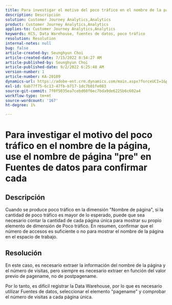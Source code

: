 ```yaml
---
title: Para investigar el motivo del poco tráfico en el nombre de la página, use el nombre de página "pre" en Fuentes de datos para confirmar cada
description: Descripción
solution: Customer Journey Analytics,Analytics
product: Customer Journey Analytics,Analytics
applies-to: Customer Journey Analytics,Analytics
keywords: KCS, Data Warehouse, fuentes de datos, poco tráfico
resolution: Resolution
internal-notes: null
bug: false
article-created-by: Seunghyun Choi
article-created-date: 7/15/2022 8:54:27 AM
article-published-by: Seunghyun Choi
article-published-date: 9/2/2022 6:25:48 AM
version-number: 1
article-number: KA-20109
dynamics-url: https://adobe-ent.crm.dynamics.com/main.aspx?forceUCI=1&pagetype=entityrecord&etn=knowledgearticle&id=2fba16b6-1b04-ed11-82e4-00224809fcfe
exl-id: 6ab77f75-6c13-47fb-b717-1dc7b01fe083
source-git-commit: 7f0f5035ea7cebd60f6ec7bda9de6225b6c602a4
workflow-type: tm+mt
source-wordcount: '167'
ht-degree: 1%

---
```


# Para investigar el motivo del poco tráfico en el nombre de la página, use el nombre de página &quot;pre&quot; en Fuentes de datos para confirmar cada

## Descripción

Cuando se produce poco tráfico en la dimensión &quot;Nombre de página&quot;, si la cantidad de poco tráfico es mayor de lo esperado, puede que sea necesario contar la cantidad de cada página única para mostrar su propio elemento de dimensión de Poco tráfico. En resumen, confirmar que el número de accesos es suficiente o no para mostrar el nombre de la página en el espacio de trabajo. 

## Resolución


En este caso, es necesario extraer la información del nombre de la página y el número de visitas, pero siempre es necesario extraer en función del valor previo de pagename, no de postpagename.

Por lo tanto, es difícil registrar la Data Warehouse, por lo que es necesario utilizar Fuentes de datos, seleccionar el elemento &quot;pagename&quot; y comprobar el número de visitas a cada página única.
